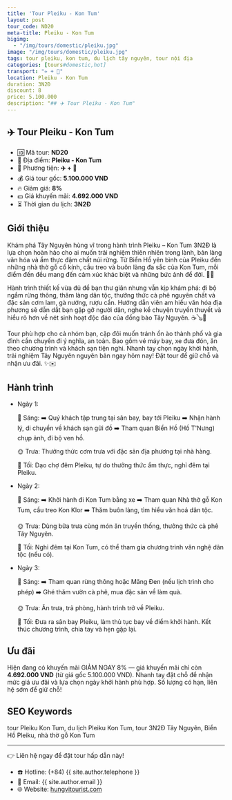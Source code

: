 ```yaml
---
title: 'Tour Pleiku - Kon Tum'
layout: post
tour_code: ND20
meta-title: Pleiku - Kon Tum
bigimg:
  - "/img/tours/domestic/pleiku.jpg"
image: "/img/tours/domestic/pleiku.jpg"
tags: tour pleiku, kon tum, du lịch tây nguyên, tour nội địa
categories: [tours#domestic,hot]
transport: "✈️ + 🚌"
location: Pleiku - Kon Tum
duration: 3N2Đ
discount: 8
price: 5.100.000
description: "## ✈️ Tour Pleiku - Kon Tum"
---
```


## ✈️ Tour Pleiku - Kon Tum 

- 🆔 Mã tour: **ND20**
- 📍 Địa điểm: **Pleiku - Kon Tum**
- 🚗 Phương tiện: **✈️ + 🚌**
- 💰 Giá tour gốc: **5.100.000 VND**
- 🔥 Giảm giá: **8%**
- 💵 Giá khuyến mãi: **4.692.000 VND**
- ⏳ Thời gian du lịch: **3N2Đ**

## Giới thiệu
Khám phá Tây Nguyên hùng vĩ trong hành trình Pleiku – Kon Tum 3N2Đ là lựa chọn hoàn hảo cho ai muốn trải nghiệm thiên nhiên trong lành, bản làng văn hóa và ẩm thực đậm chất núi rừng. Từ Biển Hồ yên bình của Pleiku đến những nhà thờ gỗ cổ kính, cầu treo và buôn làng đa sắc của Kon Tum, mỗi điểm đến đều mang đến cảm xúc khác biệt và những bức ảnh để đời. 🌄📸

Hành trình thiết kế vừa đủ để bạn thư giãn nhưng vẫn kịp khám phá: đi bộ ngắm rừng thông, thăm làng dân tộc, thưởng thức cà phê nguyên chất và đặc sản cơm lam, gà nướng, rượu cần. Hướng dẫn viên am hiểu văn hóa địa phương sẽ dẫn dắt bạn gặp gỡ người dân, nghe kể chuyện truyền thuyết và hiểu rõ hơn về nét sinh hoạt độc đáo của đồng bào Tây Nguyên. ☕🪕🍗

Tour phù hợp cho cả nhóm bạn, cặp đôi muốn tránh ồn ào thành phố và gia đình cần chuyến đi ý nghĩa, an toàn. Bao gồm vé máy bay, xe đưa đón, ăn theo chương trình và khách sạn tiện nghi. Nhanh tay chọn ngày khởi hành, trải nghiệm Tây Nguyên nguyên bản ngay hôm nay! Đặt tour để giữ chỗ và nhận ưu đãi. ✨✉️

## Hành trình
- Ngày 1:

  🌅 Sáng: ➡️ Quý khách tập trung tại sân bay, bay tới Pleiku ➡️ Nhận hành lý, di chuyển về khách sạn gửi đồ ➡️ Tham quan Biển Hồ (Hồ T'Nưng) chụp ảnh, đi bộ ven hồ.

  🌞 Trưa: Thưởng thức cơm trưa với đặc sản địa phương tại nhà hàng.

  🌙 Tối: Dạo chợ đêm Pleiku, tự do thưởng thức ẩm thực, nghỉ đêm tại Pleiku.

- Ngày 2:

  🌅 Sáng: ➡️ Khởi hành đi Kon Tum bằng xe ➡️ Tham quan Nhà thờ gỗ Kon Tum, cầu treo Kon Klor ➡️ Thăm buôn làng, tìm hiểu văn hoá dân tộc.

  🌞 Trưa: Dùng bữa trưa cùng món ăn truyền thống, thưởng thức cà phê Tây Nguyên.

  🌙 Tối: Nghỉ đêm tại Kon Tum, có thể tham gia chương trình văn nghệ dân tộc (nếu có).

- Ngày 3:

  🌅 Sáng: ➡️ Tham quan rừng thông hoặc Măng Đen (nếu lịch trình cho phép) ➡️ Ghé thăm vườn cà phê, mua đặc sản về làm quà.

  🌞 Trưa: Ăn trưa, trả phòng, hành trình trở về Pleiku.

  🌙 Tối: Đưa ra sân bay Pleiku, làm thủ tục bay về điểm khởi hành. Kết thúc chương trình, chia tay và hẹn gặp lại.

## Ưu đãi
Hiện đang có khuyến mãi GIẢM NGAY 8% — giá khuyến mãi chỉ còn **4.692.000 VND** (từ giá gốc 5.100.000 VND). Nhanh tay đặt chỗ để nhận mức giá ưu đãi và lựa chọn ngày khởi hành phù hợp. Số lượng có hạn, liên hệ sớm để giữ chỗ!

## SEO Keywords
tour Pleiku Kon Tum, du lịch Pleiku Kon Tum, tour 3N2Đ Tây Nguyên, Biển Hồ Pleiku, nhà thờ gỗ Kon Tum

---

👉 Liên hệ ngay để đặt tour hấp dẫn này!

- ☎️ Hotline: (+84) {{ site.author.telephone }}
- 📧 Email: {{ site.author.email }}
- 🌐 Website: [hungvitourist.com](https://hungvitourist.com)

